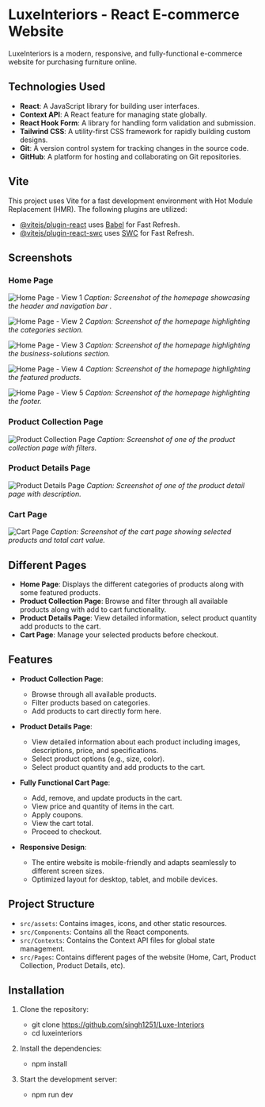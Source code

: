 # LuxeInteriors - React E-commerce Website

LuxeInteriors is a modern, responsive, and fully-functional e-commerce website for purchasing furniture online.

## Technologies Used

- **React**: A JavaScript library for building user interfaces.
- **Context API**: A React feature for managing state globally.
- **React Hook Form**: A library for handling form validation and submission.
- **Tailwind CSS**: A utility-first CSS framework for rapidly building custom designs.
- **Git**: A version control system for tracking changes in the source code.
- **GitHub**: A platform for hosting and collaborating on Git repositories.

## Vite

This project uses Vite for a fast development environment with Hot Module Replacement (HMR). The following plugins are utilized:

- [@vitejs/plugin-react](https://github.com/vitejs/vite-plugin-react/blob/main/packages/plugin-react/README.md) uses [Babel](https://babeljs.io/) for Fast Refresh.
- [@vitejs/plugin-react-swc](https://github.com/vitejs/vite-plugin-react-swc) uses [SWC](https://swc.rs/) for Fast Refresh.

## Screenshots

### Home Page

![Home Page - View 1](Screenshots/homePage1.png)
_Caption: Screenshot of the homepage showcasing the header and navigation bar ._

![Home Page - View 2](Screenshots/homePage2.png)
_Caption: Screenshot of the homepage highlighting the categories section._

![Home Page - View 3](Screenshots/homePage3.png)
_Caption: Screenshot of the homepage highlighting the business-solutions section._

![Home Page - View 4](Screenshots/homePage4.png)
_Caption: Screenshot of the homepage highlighting the featured products._

![Home Page - View 5](Screenshots/homePage5.png)
_Caption: Screenshot of the homepage highlighting the footer._

### Product Collection Page

![Product Collection Page](Screenshots/productCollection1.png)
_Caption: Screenshot of one of the product collection page with filters._

### Product Details Page

![Product Details Page](screenshots/productDetail1.png)
_Caption: Screenshot of one of the product detail page with description._

### Cart Page

![Cart Page](Screenshots/cart1.png)
_Caption: Screenshot of the cart page showing selected products and total cart value._

## Different Pages

- **Home Page**: Displays the different categories of products along with some featured products.
- **Product Collection Page**: Browse and filter through all available products along with add to cart functionality.
- **Product Details Page**: View detailed information, select product quantity add products to the cart.
- **Cart Page**: Manage your selected products before checkout.

## Features

- **Product Collection Page**:

  - Browse through all available products.
  - Filter products based on categories.
  - Add products to cart directly form here.

- **Product Details Page**:

  - View detailed information about each product including images, descriptions, price, and specifications.
  - Select product options (e.g., size, color).
  - Select product quantity and add products to the cart.

- **Fully Functional Cart Page**:

  - Add, remove, and update products in the cart.
  - View price and quantity of items in the cart.
  - Apply coupons.
  - View the cart total.
  - Proceed to checkout.

- **Responsive Design**:
  - The entire website is mobile-friendly and adapts seamlessly to different screen sizes.
  - Optimized layout for desktop, tablet, and mobile devices.

## Project Structure

- `src/assets`: Contains images, icons, and other static resources.
- `src/Components`: Contains all the React components.
- `src/Contexts`: Contains the Context API files for global state management.
- `src/Pages`: Contains different pages of the website (Home, Cart, Product Collection, Product Details, etc).

## Installation

1. Clone the repository:

   - git clone https://github.com/singh1251/Luxe-Interiors
   - cd luxeinteriors

2. Install the dependencies:

   - npm install

3. Start the development server:

   - npm run dev
